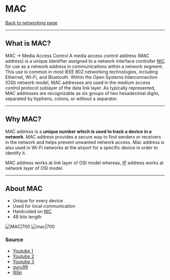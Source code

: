 # MAC
[Back to networking page](Networking.md)
- --
## What is MAC?
MAC -> Media Access Control
A media access control address (MAC address) is a unique identifier assigned to a network interface controller [NIC](NIC.md) for use as a network address in communications within a network segment. This use is common in most IEEE 802 networking technologies, including Ethernet, Wi-Fi, and Bluetooth.
Within the Open Systems Interconnection (OSI) network model, MAC addresses are used in the medium access control protocol sublayer of the data link layer. As typically represented, MAC addresses are recognizable as six groups of two hexadecimal digits, separated by hyphens, colons, or without a separator.
- --
## Why MAC?
MAC address is a **unique number which is used to track a device in a network**. MAC address provides a secure way to find senders or receivers in the network and helps prevent unwanted network access. Mac address is also used in Wi-Fi networks at the airport for a specific device in order to identify it.

MAC address works at link layer of OSI model whereas, [IP](IP.md) address works at network layer of OSI model.
- --
## About MAC
- Unique for every device
- Used for local communication
- Hardcoded on [NIC](NIC.md) 
- 48 bits length

![MAC|700](https://miro.medium.com/max/1200/1*FLrfO7JzkOWSBkPBYly37w.png)
![mac|700](https://cdn.guru99.com/images/2/022220_0757_WhatisaMACA1.png)
### Source
- [Youtube 1 ](https://www.youtube.com/watch?v=UrG7RTWIJak)
- [Youtube 2](https://www.youtube.com/watch?v=oGoWqdlaOMI)
- [Youtube 3](https://www.youtube.com/watch?v=N7dM_kD28dM)
- [guru99](https://www.guru99.com/what-is-mac-address.html)
- [Wiki](https://en.wikipedia.org/wiki/MAC_address)